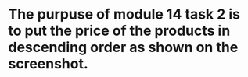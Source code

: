 # The purpuse of module 14 task 2 is to put the price of the products in descending order as shown on the screenshot.

